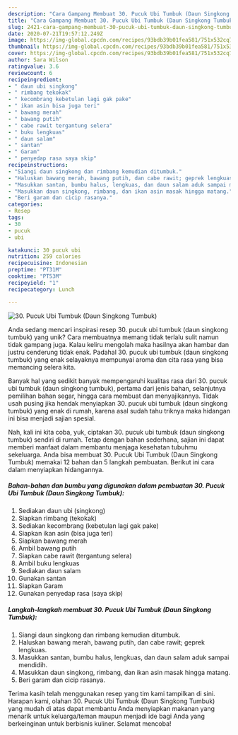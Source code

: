 ```yaml
---
description: "Cara Gampang Membuat 30. Pucuk Ubi Tumbuk (Daun Singkong Tumbuk), Enak"
title: "Cara Gampang Membuat 30. Pucuk Ubi Tumbuk (Daun Singkong Tumbuk), Enak"
slug: 2421-cara-gampang-membuat-30-pucuk-ubi-tumbuk-daun-singkong-tumbuk-enak
date: 2020-07-21T19:57:12.249Z
image: https://img-global.cpcdn.com/recipes/93bdb39b01fea581/751x532cq70/30-pucuk-ubi-tumbuk-daun-singkong-tumbuk-foto-resep-utama.jpg
thumbnail: https://img-global.cpcdn.com/recipes/93bdb39b01fea581/751x532cq70/30-pucuk-ubi-tumbuk-daun-singkong-tumbuk-foto-resep-utama.jpg
cover: https://img-global.cpcdn.com/recipes/93bdb39b01fea581/751x532cq70/30-pucuk-ubi-tumbuk-daun-singkong-tumbuk-foto-resep-utama.jpg
author: Sara Wilson
ratingvalue: 3.6
reviewcount: 6
recipeingredient:
- " daun ubi singkong"
- " rimbang tekokak"
- " kecombrang kebetulan lagi gak pake"
- " ikan asin bisa juga teri"
- " bawang merah"
- " bawang putih"
- " cabe rawit tergantung selera"
- " buku lengkuas"
- " daun salam"
- " santan"
- " Garam"
- " penyedap rasa saya skip"
recipeinstructions:
- "Siangi daun singkong dan rimbang kemudian ditumbuk."
- "Haluskan bawang merah, bawang putih, dan cabe rawit; geprek lengkuas."
- "Masukkan santan, bumbu halus, lengkuas, dan daun salam aduk sampai mendidih."
- "Masukkan daun singkong, rimbang, dan ikan asin masak hingga matang."
- "Beri garam dan cicip rasanya."
categories:
- Resep
tags:
- 30
- pucuk
- ubi

katakunci: 30 pucuk ubi 
nutrition: 259 calories
recipecuisine: Indonesian
preptime: "PT31M"
cooktime: "PT53M"
recipeyield: "1"
recipecategory: Lunch

---
```



![30. Pucuk Ubi Tumbuk (Daun Singkong Tumbuk)](https://img-global.cpcdn.com/recipes/93bdb39b01fea581/751x532cq70/30-pucuk-ubi-tumbuk-daun-singkong-tumbuk-foto-resep-utama.jpg)

Anda sedang mencari inspirasi resep 30. pucuk ubi tumbuk (daun singkong tumbuk) yang unik? Cara membuatnya memang tidak terlalu sulit namun tidak gampang juga. Kalau keliru mengolah maka hasilnya akan hambar dan justru cenderung tidak enak. Padahal 30. pucuk ubi tumbuk (daun singkong tumbuk) yang enak selayaknya mempunyai aroma dan cita rasa yang bisa memancing selera kita.

Banyak hal yang sedikit banyak mempengaruhi kualitas rasa dari 30. pucuk ubi tumbuk (daun singkong tumbuk), pertama dari jenis bahan, selanjutnya pemilihan bahan segar, hingga cara membuat dan menyajikannya. Tidak usah pusing jika hendak menyiapkan 30. pucuk ubi tumbuk (daun singkong tumbuk) yang enak di rumah, karena asal sudah tahu triknya maka hidangan ini bisa menjadi sajian spesial.




Nah, kali ini kita coba, yuk, ciptakan 30. pucuk ubi tumbuk (daun singkong tumbuk) sendiri di rumah. Tetap dengan bahan sederhana, sajian ini dapat memberi manfaat dalam membantu menjaga kesehatan tubuhmu sekeluarga. Anda bisa membuat 30. Pucuk Ubi Tumbuk (Daun Singkong Tumbuk) memakai 12 bahan dan 5 langkah pembuatan. Berikut ini cara dalam menyiapkan hidangannya.

<!--inarticleads1-->

##### Bahan-bahan dan bumbu yang digunakan dalam pembuatan 30. Pucuk Ubi Tumbuk (Daun Singkong Tumbuk):

1. Sediakan  daun ubi (singkong)
1. Siapkan  rimbang (tekokak)
1. Sediakan  kecombrang (kebetulan lagi gak pake)
1. Siapkan  ikan asin (bisa juga teri)
1. Siapkan  bawang merah
1. Ambil  bawang putih
1. Siapkan  cabe rawit (tergantung selera)
1. Ambil  buku lengkuas
1. Sediakan  daun salam
1. Gunakan  santan
1. Siapkan  Garam
1. Gunakan  penyedap rasa (saya skip)




<!--inarticleads2-->

##### Langkah-langkah membuat 30. Pucuk Ubi Tumbuk (Daun Singkong Tumbuk):

1. Siangi daun singkong dan rimbang kemudian ditumbuk.
1. Haluskan bawang merah, bawang putih, dan cabe rawit; geprek lengkuas.
1. Masukkan santan, bumbu halus, lengkuas, dan daun salam aduk sampai mendidih.
1. Masukkan daun singkong, rimbang, dan ikan asin masak hingga matang.
1. Beri garam dan cicip rasanya.




Terima kasih telah menggunakan resep yang tim kami tampilkan di sini. Harapan kami, olahan 30. Pucuk Ubi Tumbuk (Daun Singkong Tumbuk) yang mudah di atas dapat membantu Anda menyiapkan makanan yang menarik untuk keluarga/teman maupun menjadi ide bagi Anda yang berkeinginan untuk berbisnis kuliner. Selamat mencoba!
